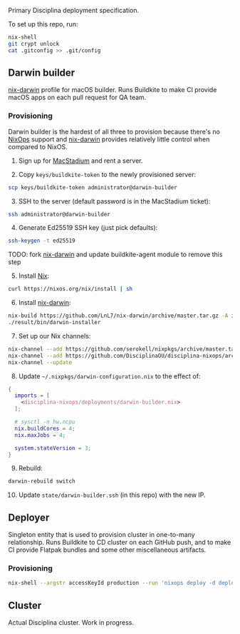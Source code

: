 Primary Disciplina deployment specification.

To set up this repo, run:

```sh
nix-shell
git crypt unlock
cat .gitconfig >> .git/config
```

## Darwin builder

[nix-darwin][] profile for macOS builder. Runs Buildkite to make CI provide
macOS apps on each pull request for QA team.

### Provisioning

Darwin builder is the hardest of all three to provision because there's no
[NixOps][] support and [nix-darwin][] provides relatively little control when
compared to NixOS.

1. Sign up for [MacStadium][] and rent a server.

2. Copy `keys/buildkite-token` to the newly provisioned server:
```sh
scp keys/buildkite-token administrator@darwin-builder
```

3. SSH to the server (default password is in the MacStadium ticket):
```sh
ssh administrator@darwin-builder
```

4. Generate Ed25519 SSH key (just pick defaults):
```sh
ssh-keygen -t ed25519
```

TODO: fork [nix-darwin][] and update buildkite-agent module to remove this step

5. Install [Nix][]:
```sh
curl https://nixos.org/nix/install | sh
```

6. Install [nix-darwin][]:
```sh
nix-build https://github.com/LnL7/nix-darwin/archive/master.tar.gz -A installer
./result/bin/darwin-installer
```

7. Set up our Nix channels:
```sh
nix-channel --add https://github.com/serokell/nixpkgs/archive/master.tar.gz nixpkgs
nix-channel --add https://github.com/DisciplinaOU/disciplina-nixops/archive/master.tar.gz disciplina-nixops
nix-channel --update
```

8. Update `~/.nixpkgs/darwin-configuration.nix` to the effect of:
```nix
{
  imports = [
    <disciplina-nixops/deployments/darwin-builder.nix>
  ];

  # sysctl -n hw.ncpu
  nix.buildCores = 4;
  nix.maxJobs = 4;

  system.stateVersion = 3;
}
```

9. Rebuild:
```sh
darwin-rebuild switch
```

10. Update `state/darwin-builder.ssh` (in this repo) with the new IP.

[MacStadium]: https://www.macstadium.com
[Nix]: https://nixos.org/nix
[NixOps]: https://nixos.org/nixops
[nix-darwin]: https://github.com/LnL7/nix-darwin

## Deployer

Singleton entity that is used to provision cluster in one-to-many relationship.
Runs Buildkite to CD cluster on each GitHub push, and to make CI provide Flatpak
bundles and some other miscellaneous artifacts.

### Provisioning

```sh
nix-shell --argstr accessKeyId production --run 'nixops deploy -d deployer -s keys/deployer.nixops'
```

## Cluster

Actual Disciplina cluster. Work in progress.
